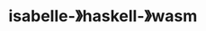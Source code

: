 # isabelle-》haskell-》wasm































































































































